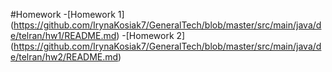 #Homework
-[Homework 1] (https://github.com/IrynaKosiak7/GeneralTech/blob/master/src/main/java/de/telran/hw1/README.md)
-[Homework 2] (https://github.com/IrynaKosiak7/GeneralTech/blob/master/src/main/java/de/telran/hw2/README.md)